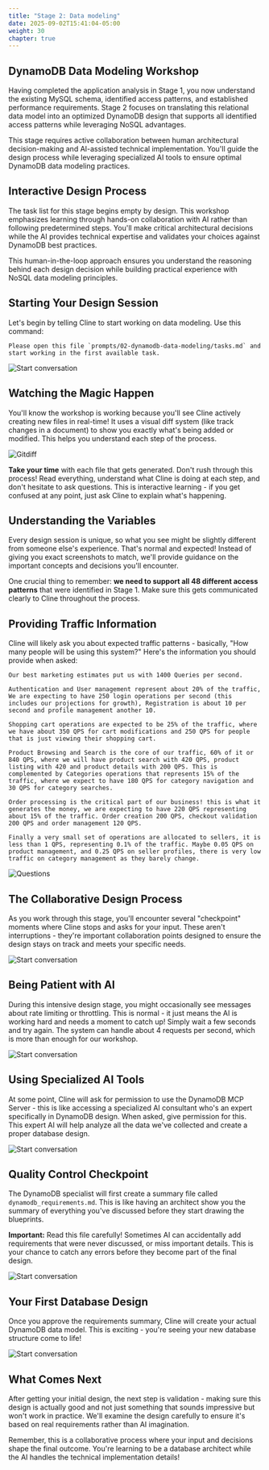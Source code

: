 ```yaml
---
title: "Stage 2: Data modeling"
date: 2025-09-02T15:41:04-05:00
weight: 30
chapter: true
---
```


## DynamoDB Data Modeling Workshop

Having completed the application analysis in Stage 1, you now understand the existing MySQL schema, identified access patterns, and established performance requirements. Stage 2 focuses on translating this relational data model into an optimized DynamoDB design that supports all identified access patterns while leveraging NoSQL advantages.

This stage requires active collaboration between human architectural decision-making and AI-assisted technical implementation. You'll guide the design process while leveraging specialized AI tools to ensure optimal DynamoDB data modeling practices.

## Interactive Design Process

The task list for this stage begins empty by design. This workshop emphasizes learning through hands-on collaboration with AI rather than following predetermined steps. You'll make critical architectural decisions while the AI provides technical expertise and validates your choices against DynamoDB best practices.

This human-in-the-loop approach ensures you understand the reasoning behind each design decision while building practical experience with NoSQL data modeling principles.

## Starting Your Design Session

Let's begin by telling Cline to start working on data modeling. Use this command:

```shell
Please open this file `prompts/02-dynamodb-data-modeling/tasks.md` and start working in the first available task.
```

![Start conversation](/static/images/modernizr/2/stage02-01.png)

## Watching the Magic Happen

You'll know the workshop is working because you'll see Cline actively creating new files in real-time! It uses a visual diff system (like track changes in a document) to show you exactly what's being added or modified. This helps you understand each step of the process.

![Gitdiff](/static/images/modernizr/2/stage02-02.png)

**Take your time** with each file that gets generated. Don't rush through this process! Read everything, understand what Cline is doing at each step, and don't hesitate to ask questions. This is interactive learning - if you get confused at any point, just ask Cline to explain what's happening.

## Understanding the Variables

Every design session is unique, so what you see might be slightly different from someone else's experience. That's normal and expected! Instead of giving you exact screenshots to match, we'll provide guidance on the important concepts and decisions you'll encounter.

One crucial thing to remember: **we need to support all 48 different access patterns** that were identified in Stage 1. Make sure this gets communicated clearly to Cline throughout the process.

## Providing Traffic Information

Cline will likely ask you about expected traffic patterns - basically, "How many people will be using this system?" Here's the information you should provide when asked:

```shell
Our best marketing estimates put us with 1400 Queries per second. 

Authentication and User management represent about 20% of the traffic, We are expecting to have 250 login operations per second (this includes our projections for growth), Registration is about 10 per second and profile management another 10.

Shopping cart operations are expected to be 25% of the traffic, where we have about 350 QPS for cart modifications and 250 QPS for people that is just viewing their shopping cart. 

Product Browsing and Search is the core of our traffic, 60% of it or 840 QPS, where we will have product search with 420 QPS, product listing with 420 and product details with 200 QPS. This is complemented by Categories operations that represents 15% of the traffic, where we expect to have 180 QPS for category navigation and 30 QPS for category searches. 

Order processing is the critical part of our business! this is what it generates the money, we are expecting to have 220 QPS representing about 15% of the traffic. Order creation 200 QPS, checkout validation 200 QPS and order management 120 QPS. 

Finally a very small set of operations are allocated to sellers, it is less than 1 QPS, representing 0.1% of the traffic. Maybe 0.05 QPS on product management, and 0.25 QPS on seller profiles, there is very low traffic on category management as they barely change.
```

![Questions](/static/images/modernizr/2/stage02-03.png)

## The Collaborative Design Process

As you work through this stage, you'll encounter several "checkpoint" moments where Cline stops and asks for your input. These aren't interruptions - they're important collaboration points designed to ensure the design stays on track and meets your specific needs.

![Start conversation](/static/images/modernizr/2/stage02-05.png)

## Being Patient with AI

During this intensive design stage, you might occasionally see messages about rate limiting or throttling. This is normal - it just means the AI is working hard and needs a moment to catch up! Simply wait a few seconds and try again. The system can handle about 4 requests per second, which is more than enough for our workshop.

![Start conversation](/static/images/modernizr/2/stage02-06.png)

## Using Specialized AI Tools

At some point, Cline will ask for permission to use the DynamoDB MCP Server - this is like accessing a specialized AI consultant who's an expert specifically in DynamoDB design. When asked, give permission for this. This expert AI will help analyze all the data we've collected and create a proper database design.

![Start conversation](/static/images/modernizr/2/stage02-07.png)

## Quality Control Checkpoint

The DynamoDB specialist will first create a summary file called `dynamodb_requirements.md`. This is like having an architect show you the summary of everything you've discussed before they start drawing the blueprints.

**Important:** Read this file carefully! Sometimes AI can accidentally add requirements that were never discussed, or miss important details. This is your chance to catch any errors before they become part of the final design.

![Start conversation](/static/images/modernizr/2/stage02-08.png)

## Your First Database Design

Once you approve the requirements summary, Cline will create your actual DynamoDB data model. This is exciting - you're seeing your new database structure come to life!

![Start conversation](/static/images/modernizr/2/stage02-09.png)

## What Comes Next

After getting your initial design, the next step is validation - making sure this design is actually good and not just something that sounds impressive but won't work in practice. We'll examine the design carefully to ensure it's based on real requirements rather than AI imagination.

Remember, this is a collaborative process where your input and decisions shape the final outcome. You're learning to be a database architect while the AI handles the technical implementation details!
